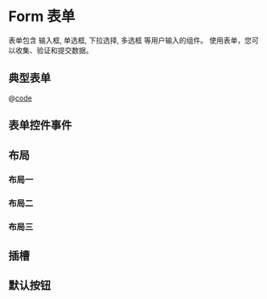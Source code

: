 # Form 表单

表单包含 输入框, 单选框, 下拉选择, 多选框 等用户输入的组件。 使用表单，您可以收集、验证和提交数据。

## 典型表单

@[code](../examples/form/base-form.vue)

## 表单控件事件

## 布局

### 布局一
### 布局二
### 布局三

## 插槽

## 默认按钮